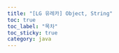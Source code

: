 ```yaml
---
title: "[LG 유레카] Object, String"
toc: true
toc_label: "목차"
toc_sticky: true
category: java
---
```


